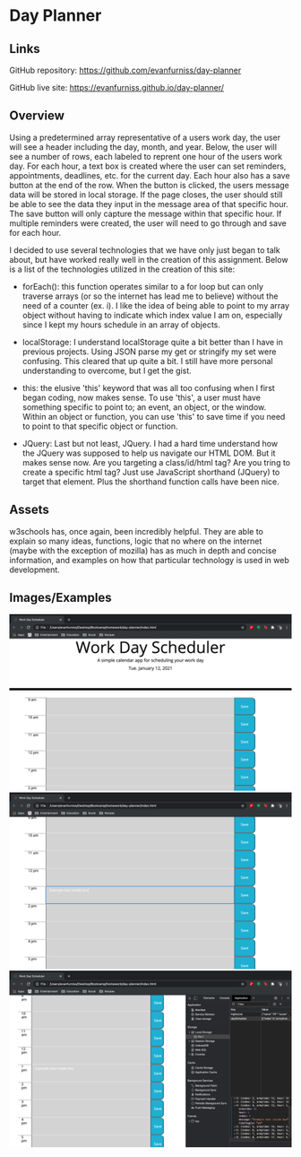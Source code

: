 # Day Planner

## Links

GitHub repository: https://github.com/evanfurniss/day-planner

GitHub live site: https://evanfurniss.github.io/day-planner/

## Overview

Using a predetermined array representative of a users work day, the user will see a header including the day, month, and year. Below, the user will see a number of rows, each labeled to reprent one hour of the users work day. For each hour, a text box is created where the user can set reminders, appointments, deadlines, etc. for the current day. Each hour also has a save button at the end of the row. When the button is clicked, the users message data will be stored in local storage. If the page closes, the user should still be able to see the data they input in the message area of that specific hour. The save button will only capture the message within that specific hour. If multiple reminders were created, the user will need to go through and save for each hour.

I decided to use several technologies that we have only just began to talk about, but have worked really well in the creation of this assignment. Below is a list of the technologies utilized in the creation of this site:

* forEach(): this function operates similar to a for loop but can only traverse arrays (or so the internet has lead me to believe) without the need of a counter (ex. i). I like the idea of being able to point to my array object without having to indicate which index value I am on, especially since I kept my hours schedule in an array of objects.

* localStorage: I understand localStorage quite a bit better than I have in previous projects. Using JSON parse my get or stringify my set were confusing. This cleared that up quite a bit. I still have more personal understanding to overcome, but I get the gist.

* this: the elusive 'this' keyword that was all too confusing when I first began coding, now makes sense. To use 'this', a user must have something specific to point to; an event, an object, or the window. Within an object or function, you can use 'this' to save time if you need to point to that specific object or function.

* JQuery: Last but not least, JQuery. I had a hard time understand how the JQuery was supposed to help us navigate our HTML DOM. But it makes sense now. Are you targeting a class/id/html tag? Are you tring to create a specific html tag? Just use JavaScript shorthand (JQuery) to target that element. Plus the shorthand function calls have been nice.

## Assets

w3schools has, once again, been incredibly helpful. They are able to explain so many ideas, functions, logic that no where on the internet (maybe with the exception of mozilla) has as much in depth and concise information, and examples on how that particular technology is used in web development. 

## Images/Examples

![Landing page](assets/images/first.png)
![Entered text in text area](assets/images/second.png)
![Example showing local storage accessibility](assets/images/third.png)